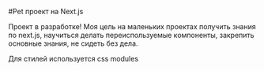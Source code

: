 #Pet проект на Next.js


Проект в разработке! Моя цель на маленьких проектах получить знания по next.js, научиться делать переиспользуемые компоненты, закрепить основные знания, не сидеть без дела.

Для стилей используется css modules
